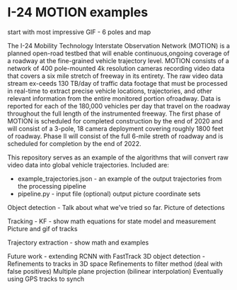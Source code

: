 # I-24 MOTION examples

start with most impressive GIF - 6 poles and map

The I-24 Mobility Technology Interstate Observation Network (MOTION) is a planned open-road testbed that will enable continuous,ongoing coverage of a roadway at the fine-grained vehicle trajectory level. MOTION consists of a network of 400 pole-mounted 4k resolution cameras recording video data that covers a six mile stretch of freeway in its entirety. The raw video data stream ex-ceeds 130 TB/day of traffic data footage that must be processed in real-time to extract precise vehicle locations, trajectories, and other relevant information from the entire monitored portion ofroadway. Data is reported for each of the 180,000 vehicles per day that travel on the roadway throughout the full length of the instrumented freeway. The first phase of MOTION is scheduled for completed construction by the end of 2020 and will consist of a 3-pole, 18 camera deployment covering roughly 1800 feet of roadway. Phase II will consist of the full 6-mile streth of roadway and is scheduled for completion by the end of 2022.

This repository serves as an example of the algorithms that will convert raw video data into global vehicle trajectories. Included are:

- example_trajectories.json - an example of the output trajectories from the processing pipeline
- pipeline.py - 
input file
(optional) output picture
coordinate sets

Object detection - Talk about what we've tried so far.
Picture of detections

Tracking - KF - show math equations for state model and measurement
Picture and gif of tracks

Trajectory extraction - show math and examples



Future work -
extending RCNN with FastTrack
3D object detection - 
Refinements to tracks in 3D space
Refinements to filter method (deal with false positives)
Multiple plane projection (bilinear interpolation)
Eventually using GPS tracks to synch
